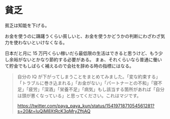 # 貧乏

貧乏は知能を下げる。

お金を使うのに躊躇うくらい貧しいと、お金を使うかどうかの判断にわざわざ気力を使わないといけなくなる。

日本だと月に 15 万円くらい稼いだら最低限の生活はできると思うけど、もう少し余裕がないとかなり節約する必要がある。
まぁ、それくらいなら普通に働いて貯金でもしばらく補えるので会社を辞める時の指標にはなる。

> 自分の IQ が下がってしまうことをまとめてみました。「変な約束する」「トラブルに巻き込まれる」「お金がない」「パートナーとの不和」「寝不足」「疲労」「深酒」「栄養不足」「病気」もし該当する箇所があれば「自分は頭が悪くなっている」と思ってください。これはマジです。
>
> https://twitter.com/paya_paya_kun/status/1541971871054561281?s=20&t=IuQiM8XtRcK3qMryZftjAQ
